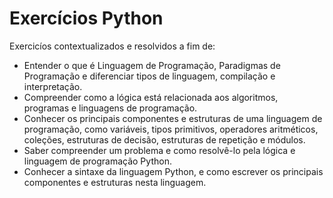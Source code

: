 # Exercícios Python

Exercicíos contextualizados e resolvidos a fim de:

- Entender o que é Linguagem de Programação, Paradigmas de Programação e diferenciar tipos de linguagem, compilação e interpretação.
- Compreender como a lógica está relacionada aos algoritmos, programas e linguagens de programação.
- Conhecer os principais componentes e estruturas de uma linguagem de programação, como variáveis, tipos primitivos, operadores aritméticos, coleções, estruturas de decisão, estruturas de repetição e módulos.
- Saber compreender um problema e como resolvê-lo pela lógica e linguagem de programação Python.
- Conhecer a sintaxe da linguagem Python, e como escrever os principais componentes e estruturas nesta linguagem.


